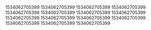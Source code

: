 1534062705399
1534062705399
1534062705399
1534062705399
1534062705399
1534062705399
1534062705399
1534062705399
1534062705399
1534062705399
1534062705399
1534062705399
1534062705399
1534062705399
1534062705399